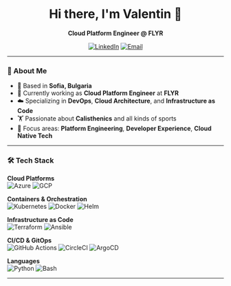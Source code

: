 <div align="center">
  
# Hi there, I'm Valentin 👋
  
**Cloud Platform Engineer @ FLYR**

</div>

<div align="center">
  
[![LinkedIn](https://img.shields.io/badge/LinkedIn-0077B5?style=for-the-badge&logo=linkedin&logoColor=white)](https://www.linkedin.com/in/valentin-todorov-49b065218/)
[![Email](https://img.shields.io/badge/Email-D14836?style=for-the-badge&logo=gmail&logoColor=white)](mailto:valentin.v.todorov@gmail.com)

</div>

---

### 🚀 About Me

- 📍 Based in **Sofia, Bulgaria**
- 💼 Currently working as **Cloud Platform Engineer** at **FLYR**
- ☁️ Specializing in **DevOps**, **Cloud Architecture**, and **Infrastructure as Code**
- 🏋️ Passionate about **Calisthenics** and all kinds of sports
- 🎯 Focus areas: **Platform Engineering**, **Developer Experience**, **Cloud Native Tech**

---

### 🛠️ Tech Stack

**Cloud Platforms**  
![Azure](https://img.shields.io/badge/Azure-0078D4?style=flat-square&logo=microsoftazure&logoColor=white)
![GCP](https://img.shields.io/badge/Google_Cloud-4285F4?style=flat-square&logo=google-cloud&logoColor=white)

**Containers & Orchestration**  
![Kubernetes](https://img.shields.io/badge/Kubernetes-326CE5?style=flat-square&logo=kubernetes&logoColor=white)
![Docker](https://img.shields.io/badge/Docker-2496ED?style=flat-square&logo=docker&logoColor=white)
![Helm](https://img.shields.io/badge/Helm-0F1689?style=flat-square&logo=helm&logoColor=white)

**Infrastructure as Code**  
![Terraform](https://img.shields.io/badge/Terraform-7B42BC?style=flat-square&logo=terraform&logoColor=white)
![Ansible](https://img.shields.io/badge/Ansible-EE0000?style=flat-square&logo=ansible&logoColor=white)

**CI/CD & GitOps**  
![GitHub Actions](https://img.shields.io/badge/GitHub_Actions-2088FF?style=flat-square&logo=github-actions&logoColor=white)
![CircleCI](https://img.shields.io/badge/CircleCI-343434?style=flat-square&logo=circleci&logoColor=white)
![ArgoCD](https://img.shields.io/badge/ArgoCD-EF7B4D?style=flat-square&logo=argo&logoColor=white)

**Languages**  
![Python](https://img.shields.io/badge/Python-3776AB?style=flat-square&logo=python&logoColor=white)
![Bash](https://img.shields.io/badge/Bash-4EAA25?style=flat-square&logo=gnu-bash&logoColor=white)

---
